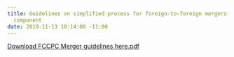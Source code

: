 ```yaml
---
title: Guidelines on simplified process for foreign-to-foreign mergers with Nigerian
  component
date: 2019-11-13 10:14:00 -11:00
---
```


[Download FCCPC Merger guidelines here.pdf](/uploads/Download%20FCCPC%20Merger%20guidelines%20here.pdf)